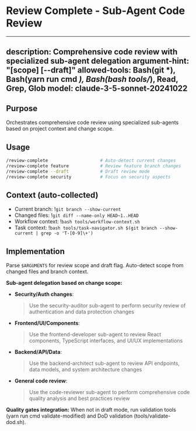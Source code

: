 # Review Complete - Sub-Agent Code Review

---
description: Comprehensive code review with specialized sub-agent delegation
argument-hint: "[scope] [--draft]"
allowed-tools: Bash(git *), Bash(yarn run cmd *), Bash(bash tools/*), Read, Grep, Glob
model: claude-3-5-sonnet-20241022
---

## Purpose
Orchestrates comprehensive code review using specialized sub-agents based on project context and change scope.

## Usage
```bash
/review-complete                    # Auto-detect current changes
/review-complete feature            # Review feature branch changes
/review-complete --draft            # Draft review mode
/review-complete security           # Focus on security aspects
```

## Context (auto-collected)
- Current branch: !`git branch --show-current`
- Changed files: !`git diff --name-only HEAD~1..HEAD`
- Workflow context: !`bash tools/workflow-context.sh`
- Task context: !`bash tools/task-navigator.sh $(git branch --show-current | grep -o 'T-[0-9]\+')`

## Implementation

Parse `$ARGUMENTS` for review scope and draft flag. Auto-detect scope from changed files and branch context.

**Sub-agent delegation based on change scope:**

- **Security/Auth changes**:
  > Use the security-auditor sub-agent to perform security review of authentication and data protection changes

- **Frontend/UI/Components**:
  > Use the frontend-developer sub-agent to review React components, TypeScript interfaces, and UI/UX implementations

- **Backend/API/Data**:
  > Use the backend-architect sub-agent to review API endpoints, data models, and system architecture changes

- **General code review**:
  > Use the code-reviewer sub-agent to perform comprehensive code quality analysis and best practices review

**Quality gates integration:**
When not in draft mode, run validation tools (yarn run cmd validate-modified) and DoD validation (tools/validate-dod.sh).
```